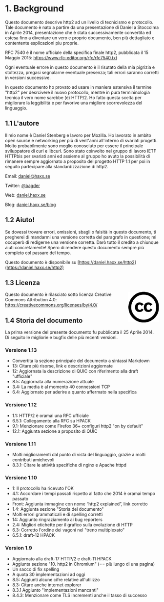 # 1. Background

Questo documento descrive http2 ad un livello di tecnicismo e protocollo. Tale 
documento è nato a partire da una presentazione di Daniel a Stoccolma in Aprile 2014,
presentazione che è stata successivamente convertita ed estesa fino a diventare un 
vero e proprio documento, ben più dettagliato e contentente esplicazioni piu proprie.

RFC 7540 è il nome ufficiale della specifica finale http2, pubblicata il 15 Maggio 2015: https://www.rfc-editor.org/rfc/rfc7540.txt

Ogni eventuale errore in questo documento è il risutato della mia pigrizia
e stoltezza, pregasi segnalarne eventuale presenza; tali errori saranno corretti
in versioni successive.

In questo documento ho provato ad usare in maniera estensiva il termine "http2"
per desrcivere il nuovo protocollo, mentre in pura termininologia tecnica il
vero nome sarebbe (è) HTTP/2. Ho fatto questa scelta per migliorare la leggibilità e 
per favorive una migliore scorrevolezza del linguaggio.

## 1.1 L'autore

Il mio nome è Daniel Stenberg e lavoro per Mozilla. Ho lavorato in ambito open
source e networking per più di vent'anni all'interno di svariati progetti. Molto
probabilmente sono meglio conosciuto per essere il principale sviluppatore di curl e
libcurl. Sono stato coinvolto nel gruppo di lavoro IETF HTTPbis per svariati anni ed
assieme al gruppo ho avuto la possibilità di rimanere sempre aggiornato a proposito
del progetto HTTP 1.1 per poi in seguito partecipare alla standardizzazione di http2.

  Email: daniel@haxx.se

  Twitter: [@bagder](https://twitter.com/bagder)

  Web: [daniel.haxx.se](https://daniel.haxx.se/)

  Blog: [daniel.haxx.se/blog](https://daniel.haxx.se/blog/)

## 1.2 Aiuto!

Se dovessi trovare errori, omissioni, sbagli o falsità in questo documento, ti pregherei di mandarmi una versione corretta del paragrafo in questione; mi occuperò di redigerne una versione corretta. Darò tutto il credito a chiunque aiuti concretamente! Spero di rendere questo documento sempre più completo col passare del tempo.

Questo documento è disponibile su [https://daniel.haxx.se/http2](https://daniel.haxx.se/http2)

## 1.3 Licenza

<img style="float: right;" src="https://raw.githubusercontent.com/bagder/http2-explained/master/images/creative-commons.png" />

Questo documento è rilasciato sotto licenza Creative Commons Attribution 4.0: https://creativecommons.org/licenses/by/4.0/

## 1.4 Storia del documento

La prima versione del presente documento fu pubblicata il 25 Aprile 2014. Di seguito le migliorie e bugfix delle più recenti versioni.

### Versione 1.13

- Convertita la sezione principale del documento a sintassi Markdown 
- 13: Citare più risorse, link e descrizioni aggiornate 
- 12: Aggiornata la descrizione di QUIC con riferimento alla draft "ufficiale" 
- 8.5: Aggiornata alla numerazione attuale 
- 3.4: La media è al momento 40 connessioni TCP 
- 6.4: Aggiornato per aderire a quanto affermato nella specifica 

### Versione 1.12

- 1.1: HTTP/2 è oramai una RFC ufficiale 
- 6.5.1: Collegamento alla RFC su HPACK 
- 9.1: Menzionare come Firefox 36+ configuri http2 "on by default" 
- 12.1: Aggiunta sezione a proposito di QUIC 

### Versione 1.11

- Molti miglioramenti dal punto di vista del linguaggio, grazie a molti contributi amichevoli 
- 8.3.1: Citare le attività specifiche di nginx e Apache httpd 

### Versione 1.10

- 1: Il protocollo ha ricevuto l'OK 
- 4.1: Accordare i tempi passati rispetto al fatto che 2014 è oramai tempo passato 
- Front: Aggiunta immagine con nome “http2 explained”, link corretto 
- 1.4: Aggiunta sezione "Storia del documento" 
- Molti errori grammaticali e di spelling corretti 
- 14: Aggiunto ringraziamento ai bug reporters 
- 2.4: Migliori etichette per il grafico sulla evoluzione di HTTP 
- 6.3: Corretto l'ordine dei vagoni nel "treno multiplexato" 
- 6.5.1: draft-12 HPACK 

### Version 1.9

- Aggiornato alla draft-17 HTTP/2 e draft-11 HPACK  
- Aggiunta sezione "10. http2 in Chromium" (== più lungo di una pagina)  
- Un sacco di fix spelling  
- A quota 30 implementazioni ad oggi
- 8.5: Aggiunti alcune cifre relative all'utilizzo
- 8.3: Citare anche internet explorer  
- 8.3.1 Aggiunto "implementazioni mancanti"  
- 8.4.3: Menzionare come TLS incrementi anche il tasso di successo  
